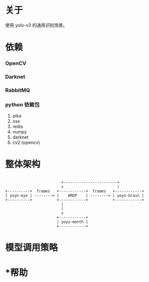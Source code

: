 # 关于
使用 yolo-v3 的通用识别场景。

# 依赖

### OpenCV

### Darknet

### RabbitMQ


### python 依赖包
1. pika
2. oss
3. redis
4. numpy
5. darknet
6. cv2 (opencv)


# 整体架构
```

                         +------------------------+
                         v                        |
+----------+  frames   +------------+  frames   +------------+
| yoyo-eye | --------> |    AMQP    | --------> | yoyo-brain |
+----------+           +------------+           +------------+
                         |
                         |
                         v
                       +------------+
                       | yoyo-month |
                       +------------+

```

# 模型调用策略


# *帮助
